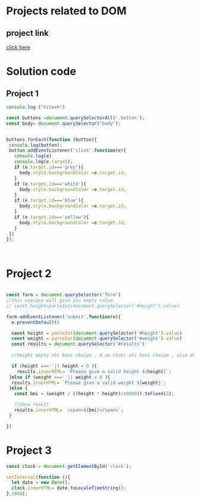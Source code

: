 # Projects related to DOM

## project link
[click here](https://stackblitz.com/edit/dom-project-chaiaurcode-hpr9bs?file=1-colorChanger%2Fchaiaurcode.js,1-colorChanger%2Findex.html)

# Solution code

## Project 1
 ```javascript 
 console.log ("hitesh")

 const buttons =document.querySelectorAll('.button');
const body= document.querySelector("body");


buttons.forEach(function (button){
  console.log(button);
  button.addEventListener('click',function(e){
    console.log(e)
    console.log(e.target);
    if (e.target.id==='grey'){
      body.style.backgroundColor =e.target.id;
    }
    if (e.target.id==='white'){
      body.style.backgroundColor =e.target.id;
    }
    if (e.target.id==='blue'){
      body.style.backgroundColor =e.target.id;
    }
    if (e.target.id==='yellow'){
      body.style.backgroundColor =e.target.id;
    }
  })
});




 ```

 # Project 2 

``` javascript code 

const form = document.querySelector('form')
//this usecase will give you empty value
// const height=parseInt(document.querySelector('#height').value)

form.addEventListener('submit',function(e){
  e.preventDefault()

  const height = parseInt(document.querySelector('#height').value)
  const weight = parseInt(document.querySelector('#weight').value)
  const results = document.querySelector('#results')
   
  //height empty nhi honi chaiye , 0 se choti nhi honi chaiye , also ek no. honi chaiye 

  if (height ===''|| height < 0 ){
    results.innerHTML= `Please give a valid height ${height}`;
 }else if (weight ===''|| weight < 0 ){
  results.innerHTML= `Please give a valid weight ${weight}`;
 }else {
   const bmi = (weight / ((height * height)/10000)).toFixed(2);

   //show result
   results.innerHTML= `<span>${bmi}</span>`;
 }

})

```

# Project 3 

```javascript 
const clock = document.getElementById('clock');

setInterval(function (){
  let date = new Date();
  clock.innerHTML= date.toLocaleTimeString();
},1000);

```